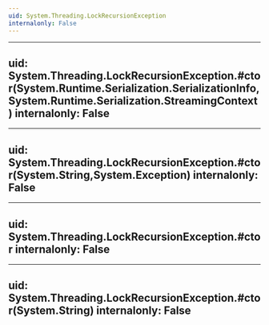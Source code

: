 ```yaml
---
uid: System.Threading.LockRecursionException
internalonly: False
---
```


---
uid: System.Threading.LockRecursionException.#ctor(System.Runtime.Serialization.SerializationInfo,System.Runtime.Serialization.StreamingContext)
internalonly: False
---

---
uid: System.Threading.LockRecursionException.#ctor(System.String,System.Exception)
internalonly: False
---

---
uid: System.Threading.LockRecursionException.#ctor
internalonly: False
---

---
uid: System.Threading.LockRecursionException.#ctor(System.String)
internalonly: False
---
